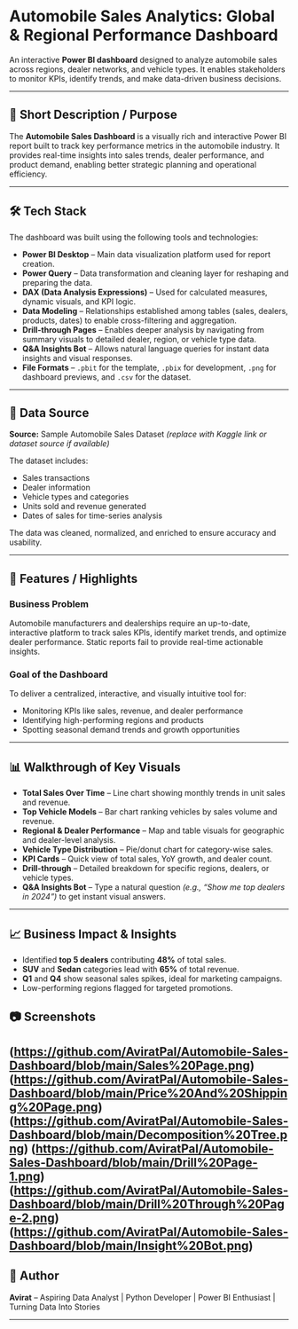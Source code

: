 # Automobile Sales Analytics: Global & Regional Performance Dashboard

An interactive **Power BI dashboard** designed to analyze automobile sales across regions, dealer networks, and vehicle types. It enables stakeholders to monitor KPIs, identify trends, and make data-driven business decisions.

---

## 📌 Short Description / Purpose
The **Automobile Sales Dashboard** is a visually rich and interactive Power BI report built to track key performance metrics in the automobile industry. It provides real-time insights into sales trends, dealer performance, and product demand, enabling better strategic planning and operational efficiency.

---

## 🛠 Tech Stack
The dashboard was built using the following tools and technologies:

- **Power BI Desktop** – Main data visualization platform used for report creation.
- **Power Query** – Data transformation and cleaning layer for reshaping and preparing the data.
- **DAX (Data Analysis Expressions)** – Used for calculated measures, dynamic visuals, and KPI logic.
- **Data Modeling** – Relationships established among tables (sales, dealers, products, dates) to enable cross-filtering and aggregation.
- **Drill-through Pages** – Enables deeper analysis by navigating from summary visuals to detailed dealer, region, or vehicle type data.
- **Q&A Insights Bot** – Allows natural language queries for instant data insights and visual responses.
- **File Formats** – `.pbit` for the template, `.pbix` for development, `.png` for dashboard previews, and `.csv` for the dataset.

---

## 📂 Data Source
**Source:** Sample Automobile Sales Dataset *(replace with Kaggle link or dataset source if available)*

The dataset includes:
- Sales transactions
- Dealer information
- Vehicle types and categories
- Units sold and revenue generated
- Dates of sales for time-series analysis

The data was cleaned, normalized, and enriched to ensure accuracy and usability.

---

## 🚀 Features / Highlights

### **Business Problem**
Automobile manufacturers and dealerships require an up-to-date, interactive platform to track sales KPIs, identify market trends, and optimize dealer performance. Static reports fail to provide real-time actionable insights.

### **Goal of the Dashboard**
To deliver a centralized, interactive, and visually intuitive tool for:
- Monitoring KPIs like sales, revenue, and dealer performance
- Identifying high-performing regions and products
- Spotting seasonal demand trends and growth opportunities

---

## 📊 Walkthrough of Key Visuals
- **Total Sales Over Time** – Line chart showing monthly trends in unit sales and revenue.
- **Top Vehicle Models** – Bar chart ranking vehicles by sales volume and revenue.
- **Regional & Dealer Performance** – Map and table visuals for geographic and dealer-level analysis.
- **Vehicle Type Distribution** – Pie/donut chart for category-wise sales.
- **KPI Cards** – Quick view of total sales, YoY growth, and dealer count.
- **Drill-through** – Detailed breakdown for specific regions, dealers, or vehicle types.
- **Q&A Insights Bot** – Type a natural question *(e.g., “Show me top dealers in 2024”)* to get instant visual answers.

---

## 📈 Business Impact & Insights
- Identified **top 5 dealers** contributing **48%** of total sales.
- **SUV** and **Sedan** categories lead with **65%** of total revenue.
- **Q1** and **Q4** show seasonal sales spikes, ideal for marketing campaigns.
- Low-performing regions flagged for targeted promotions.

## 📷 Screenshots
(https://github.com/AviratPal/Automobile-Sales-Dashboard/blob/main/Sales%20Page.png)
(https://github.com/AviratPal/Automobile-Sales-Dashboard/blob/main/Price%20And%20Shipping%20Page.png)
(https://github.com/AviratPal/Automobile-Sales-Dashboard/blob/main/Decomposition%20Tree.png)
(https://github.com/AviratPal/Automobile-Sales-Dashboard/blob/main/Drill%20Page-1.png)
(https://github.com/AviratPal/Automobile-Sales-Dashboard/blob/main/Drill%20Through%20Page-2.png)
(https://github.com/AviratPal/Automobile-Sales-Dashboard/blob/main/Insight%20Bot.png)
---

## 👤 Author
**Avirat** – Aspiring Data Analyst | Python Developer | Power BI Enthusiast | Turning Data Into Stories

---
